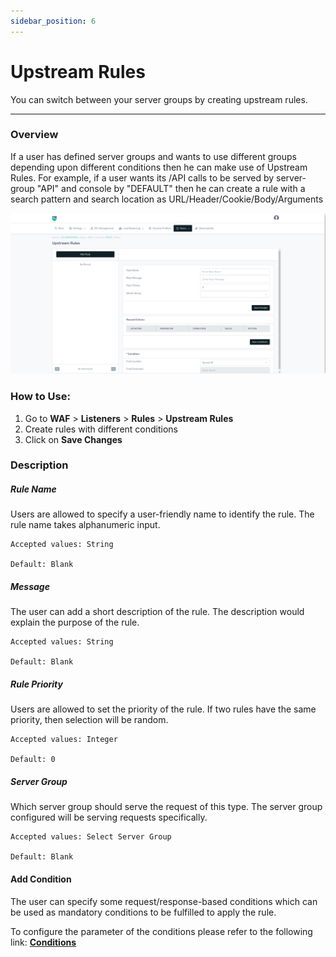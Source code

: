```yaml
---
sidebar_position: 6
---
```


# Upstream Rules 
You can switch between your server groups by creating upstream rules.

---

### Overview 

If a user has defined server groups and wants to use different groups depending upon different conditions then he can make use of Upstream Rules. For example, if a user wants its /API calls to be served by server-group "API" and console by "DEFAULT" then he can create a rule with a search pattern and search location as URL/Header/Cookie/Body/Arguments

![upstream rules](/img/waf/v8/docs/waf_upstream.png)

### How to Use:
1. Go to **WAF** > **Listeners** > **Rules** > **Upstream Rules**
2. Create rules with different conditions
3. Click on **Save Changes**

### Description
  
##### **Rule Name**

Users are allowed to specify a user-friendly name to identify the rule. The rule name takes alphanumeric input.

    Accepted values: String

    Default: Blank  

##### **Message**

The user can add a short description of the rule. The description would explain the purpose of the rule.

    Accepted values: String

    Default: Blank  

##### **Rule Priority** 

Users are allowed to set the priority of the rule. If two rules have the same priority, then selection will be random.

    Accepted values: Integer

    Default: 0  

##### **Server Group**

Which server group should serve the request of this type. The server group configured will be serving requests specifically.

    Accepted values: Select Server Group

    Default: Blank  

#### **Add Condition**

The user can specify some request/response-based conditions which can be used as mandatory conditions to be fulfilled to apply the rule.

To configure the parameter of the conditions please refer to the following link: [**Conditions**](/v8/enterprise/waf/listener/rules/ruleCond)
